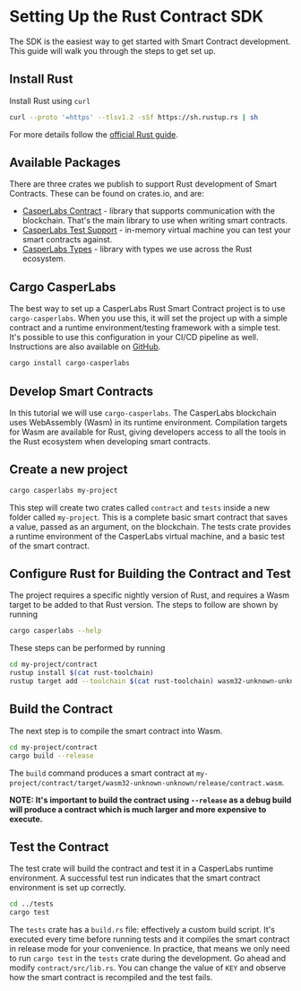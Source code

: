 # Setting Up the Rust Contract SDK
The SDK is the easiest way to get started with Smart Contract development. This guide will walk you through the steps to get set up.


## Install Rust
Install Rust using `curl`
```bash
curl --proto '=https' --tlsv1.2 -sSf https://sh.rustup.rs | sh
```

For more details follow the [official Rust guide](https://www.rust-lang.org/tools/install).

## Available Packages
There are three crates we publish to support Rust development of Smart Contracts. These can be found on crates.io, and are:
* [CasperLabs Contract](https://crates.io/crates/casperlabs-contract) - library that supports communication with the blockchain. That's the main library to use when writing smart contracts.
* [CasperLabs Test Support](https://crates.io/crates/casperlabs-engine-test-support) - in-memory virtual machine you can test your smart contracts against.
* [CasperLabs Types](https://crates.io/crates/casperlabs-types) - library with types we use across the Rust ecosystem.


## Cargo CasperLabs
The best way to set up a CasperLabs Rust Smart Contract project is to use `cargo-casperlabs`.  When you use this, it will set the project up with a simple contract and a runtime environment/testing framework with a simple test. It's possible to use this configuration in your CI/CD pipeline as well. Instructions are also available on [GitHub](https://github.com/CasperLabs/CasperLabs/tree/master/execution-engine/cargo-casperlabs).
```bash
cargo install cargo-casperlabs
```


## Develop Smart Contracts
In this tutorial we will use `cargo-casperlabs`. The CasperLabs blockchain uses WebAssembly (Wasm) in its runtime environment.  Compilation targets for Wasm are available for Rust, giving developers access to all the tools in the Rust ecosystem when developing smart contracts.

## Create a new project

```bash
cargo casperlabs my-project
```
This step will create two crates called `contract` and `tests` inside a new folder called `my-project`. This is a complete basic smart contract that saves a value, passed as an argument, on the blockchain. The tests crate provides a runtime environment of the CasperLabs virtual machine, and a basic test of the smart contract.

## Configure Rust for Building the Contract and Test

The project requires a specific nightly version of Rust, and requires a Wasm target to be added to that Rust version.  The steps to follow are shown by running
```bash
cargo casperlabs --help
```

These steps can be performed by running
```bash
cd my-project/contract
rustup install $(cat rust-toolchain)
rustup target add --toolchain $(cat rust-toolchain) wasm32-unknown-unknown
```

## Build the Contract
The next step is to compile the smart contract into Wasm.
```bash
cd my-project/contract
cargo build --release
```
The `build` command produces a smart contract at `my-project/contract/target/wasm32-unknown-unknown/release/contract.wasm`.

**NOTE: It's important to build the contract using `--release` as a debug build will produce a contract which is much larger and more expensive to execute.**

## Test the Contract
The test crate will build the contract and test it in a CasperLabs runtime environment.  A successful test run indicates that the smart contract environment is set up correctly.

```bash
cd ../tests
cargo test
```
The `tests` crate has a `build.rs` file: effectively a custom build script. It's executed every time before running tests and it compiles the smart contract in release mode for your convenience. In practice, that means we only need to run `cargo test` in the `tests` crate during the development. Go ahead and modify `contract/src/lib.rs`. You can change the value of `KEY` and observe how the smart contract is recompiled and the test fails.
